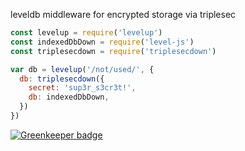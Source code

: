 leveldb middleware for encrypted storage via triplesec

```js
const levelup = require('levelup')
const indexedDbDown = require('level-js')
const triplesecdown = require('triplesecdown')

var db = levelup('/not/used/', {
  db: triplesecdown({
    secret: 'sup3r_s3cr3t!',
    db: indexedDbDown,
  })
})
```

[![Greenkeeper badge](https://badges.greenkeeper.io/kumavis/triplesecdown.svg)](https://greenkeeper.io/)